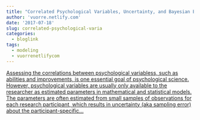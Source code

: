 ```yaml
---
title: "Correlated Psychological Variables, Uncertainty, and Bayesian Estimation"
author: 'vuorre.netlify.com'
date: '2017-07-18'
slug: correlated-psychological-varia
categories:
  - bloglink
tags:
  - modeling
  - vuorrenetlifycom
---
```


[Assessing the correlations between psychological variabless, such as abilities and improvements, is one essential goal of psychological science. However, psychological variables are usually only available to the researcher as estimated parameters in mathematical and statistical models. The parameters are often estimated from small samples of observations for each research participant, which results in uncertainty (aka sampling error) about the participant-specific...<click to read more>](https://vuorre.netlify.com/post/2017/correlated-psychological-variables-uncertainty-and-bayesian-estimation/)

